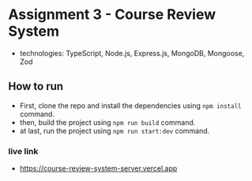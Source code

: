 # Assignment 3 - Course Review System

- technologies: TypeScript, Node.js, Express.js, MongoDB, Mongoose, Zod

## How to run

- First, clone the repo and install the dependencies using `npm install` command.
- then, build the project using `npm run build` command.
- at last, run the project using `npm run start:dev` command.

### live link

- https://course-review-system-server.vercel.app
